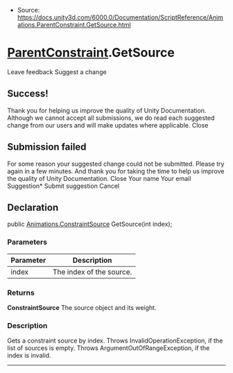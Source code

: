 * Source: https://docs.unity3d.com/6000.0/Documentation/ScriptReference/Animations.ParentConstraint.GetSource.html

#  [ParentConstraint](https://docs.unity3d.com/6000.0/Documentation/ScriptReference/Animations.ParentConstraint.html).GetSource
Leave feedback
Suggest a change
## Success!
Thank you for helping us improve the quality of Unity Documentation. Although we cannot accept all submissions, we do read each suggested change from our users and will make updates where applicable.
Close
## Submission failed
For some reason your suggested change could not be submitted. Please <a>try again</a> in a few minutes. And thank you for taking the time to help us improve the quality of Unity Documentation.
Close
Your name Your email Suggestion* Submit suggestion
Cancel
## Declaration
public [Animations.ConstraintSource](https://docs.unity3d.com/6000.0/Documentation/ScriptReference/Animations.ConstraintSource.html) GetSource(int index); 
### Parameters
Parameter | Description  
---|---  
index | The index of the source.  
### Returns
**ConstraintSource** The source object and its weight. 
### Description
Gets a constraint source by index.
Throws InvalidOperationException, if the list of sources is empty. Throws ArgumentOutOfRangeException, if the index is invalid.
* * *

